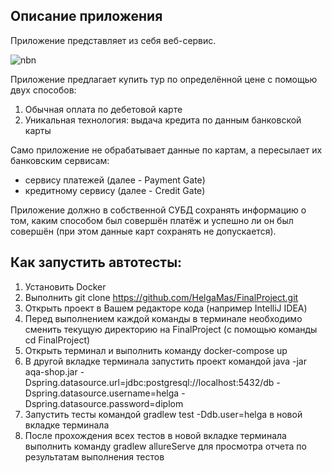 ## Описание приложения

Приложение представляет из себя веб-сервис.

![nbn](https://user-images.githubusercontent.com/97524452/183943467-3c377e3f-f191-43a5-a6e4-81ff6c7de8b8.JPG)


Приложение предлагает купить тур по определённой цене с помощью двух способов:
1. Обычная оплата по дебетовой карте
1. Уникальная технология: выдача кредита по данным банковской карты

Само приложение не обрабатывает данные по картам, а пересылает их банковским сервисам:
* сервису платежей (далее - Payment Gate)
* кредитному сервису (далее - Credit Gate)

Приложение должно в собственной СУБД сохранять информацию о том, каким способом был совершён платёж и успешно ли он был совершён (при этом данные карт сохранять не допускается).


## Как запустить автотесты:
1. Установить Docker
2. Выполнить git clone https://github.com/HelgaMas/FinalProject.git
3. Открыть проект в Вашем редакторе кода (например IntelliJ IDEA)   
4. Перед выполнением каждой команды в терминале необходимо сменить текущую директорию на FinalProject (с помощью команды cd FinalProject)
5. Открыть терминал и выполнить команду docker-compose up
6. В другой вкладке терминала запустить проект командой java -jar aqa-shop.jar -Dspring.datasource.url=jdbc:postgresql://localhost:5432/db -Dspring.datasource.username=helga -Dspring.datasource.password=diplom
7. Запустить тесты командой gradlew test -Ddb.user=helga в новой вкладке терминала
8. После прохождения всех тестов в новой вкладке терминала выполнить команду gradlew allureServe для просмотра отчета по результатам выполнения тестов
